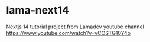 # lama-next14
Nextjs 14 tutorial project from Lamadev youtube channel https://www.youtube.com/watch?v=vCOSTG10Y4o
